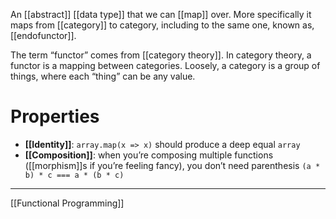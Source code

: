 An [[abstract]] [[data type]] that we can [[map]] over. More specifically it maps from [[category]] to category, including to the same one, known as,  [[endofunctor]].

The term “functor” comes from [[category theory]]. In category theory, a functor is a mapping between categories. Loosely, a category is a group of things, where each “thing” can be any value.

# Properties

- **[[Identity]]**: `array.map(x => x)` should produce a deep equal `array`
- **[[Composition]]**: when you’re composing multiple functions ([[morphism]]s if you’re feeling fancy), you don’t need parenthesis `(a * b) * c === a * (b * c)`

---

[[Functional Programming]]